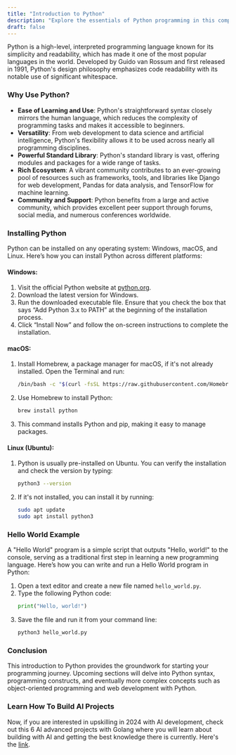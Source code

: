 ```yaml
---
title: "Introduction to Python"
description: "Explore the essentials of Python programming in this comprehensive introduction. Discover why Python is favored for its simplicity and versatility across many disciplines, learn how to install it on different operating systems, and write your first Python program."
draft: false
---
```


Python is a high-level, interpreted programming language known for its simplicity and readability, which has made it one of the most popular languages in the world. Developed by Guido van Rossum and first released in 1991, Python's design philosophy emphasizes code readability with its notable use of significant whitespace.

### Why Use Python?

- **Ease of Learning and Use**: Python's straightforward syntax closely mirrors the human language, which reduces the complexity of programming tasks and makes it accessible to beginners.
- **Versatility**: From web development to data science and artificial intelligence, Python's flexibility allows it to be used across nearly all programming disciplines.
- **Powerful Standard Library**: Python's standard library is vast, offering modules and packages for a wide range of tasks.
- **Rich Ecosystem**: A vibrant community contributes to an ever-growing pool of resources such as frameworks, tools, and libraries like Django for web development, Pandas for data analysis, and TensorFlow for machine learning.
- **Community and Support**: Python benefits from a large and active community, which provides excellent peer support through forums, social media, and numerous conferences worldwide.

### Installing Python

Python can be installed on any operating system: Windows, macOS, and Linux. Here’s how you can install Python across different platforms:

#### Windows:

1. Visit the official Python website at [python.org](https://www.python.org/downloads/).
2. Download the latest version for Windows.
3. Run the downloaded executable file. Ensure that you check the box that says “Add Python 3.x to PATH” at the beginning of the installation process.
4. Click “Install Now” and follow the on-screen instructions to complete the installation.

#### macOS:

1. Install Homebrew, a package manager for macOS, if it's not already installed. Open the Terminal and run:
   ```bash
   /bin/bash -c "$(curl -fsSL https://raw.githubusercontent.com/Homebrew/install/HEAD/install.sh)"
   ```
2. Use Homebrew to install Python:
   ```bash
   brew install python
   ```
3. This command installs Python and pip, making it easy to manage packages.

#### Linux (Ubuntu):

1. Python is usually pre-installed on Ubuntu. You can verify the installation and check the version by typing:
   ```bash
   python3 --version
   ```
2. If it's not installed, you can install it by running:
   ```bash
   sudo apt update
   sudo apt install python3
   ```

### Hello World Example

A "Hello World" program is a simple script that outputs "Hello, world!" to the console, serving as a traditional first step in learning a new programming language. Here’s how you can write and run a Hello World program in Python:

1. Open a text editor and create a new file named `hello_world.py`.
2. Type the following Python code:
   ```python
   print("Hello, world!")
   ```
3. Save the file and run it from your command line:
   ```bash
   python3 hello_world.py
   ```

### Conclusion

This introduction to Python provides the groundwork for starting your programming journey. Upcoming sections will delve into Python syntax, programming constructs, and eventually more complex concepts such as object-oriented programming and web development with Python.

### Learn How To Build AI Projects

Now, if you are interested in upskilling in 2024 with AI development, check out this 6 AI advanced projects with Golang where you will learn about building with AI and getting the best knowledge there is currently. Here's the [link](https://akhilsharmatech.gumroad.com/l/zgxqq).
